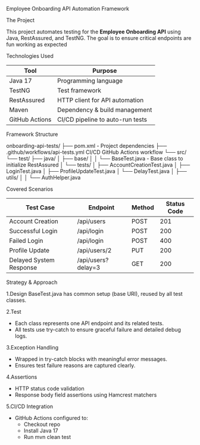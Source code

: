 Employee Onboarding API Automation Framework

The Project

This project automates testing for the **Employee Onboarding API** using Java, RestAssured, and TestNG. The goal is to ensure critical endpoints are fun
working as expected

Technologies Used

| Tool            | Purpose                             |
|-----------------|-------------------------------------|
| Java 17         | Programming language                |
| TestNG          | Test framework                      |
| RestAssured     | HTTP client for API automation      |
| Maven           | Dependency & build management       |
| GitHub Actions  | CI/CD pipeline to auto-run tests    |


Framework Structure

onboarding-api-tests/
├── pom.xml - Project dependencies
├── .github/workflows/api-tests.yml CI/CD GitHub Actions workflow
└── src/
└── test/
├── java/
│ ├── base/
│ │ └── BaseTest.java - Base class to initialize RestAssured
│ └── tests/
│ ├── AccountCreationTest.java
│ ├── LoginTest.java
│ ├── ProfileUpdateTest.java
│ └── DelayTest.java
│ ├── utils/
│ │ └── AuthHelper.java





Covered Scenarios

| Test Case                 | Endpoint               | Method | Status Code |
|--------------------------|------------------------|--------|-------------|
| Account Creation         | /api/users           | POST   | 201         |
| Successful Login         | /api/login           | POST   | 200         |
| Failed Login             | /api/login           | POST   | 400         |
| Profile Update           | /api/users/2         | PUT    | 200         |
| Delayed System Response  | /api/users?delay=3   | GET    | 200         |


Strategy & Approach

1.Design
BaseTest.java has common setup (base URI), reused by all test classes.

2.Test 
- Each class represents one API endpoint and its related tests.
- All tests use try-catch to ensure graceful failure and detailed debug logs.

3.Exception Handling
- Wrapped in try-catch blocks with meaningful error messages.
- Ensures test failure reasons are captured clearly.

4.Assertions
- HTTP status code validation
- Response body field assertions using Hamcrest matchers

5.CI/CD Integration
- GitHub Actions configured to:
  - Checkout repo
  - Install Java 17
  - Run mvn clean test
